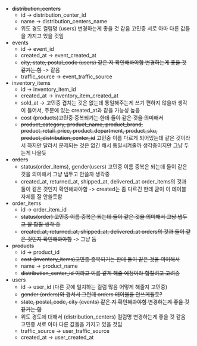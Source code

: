 - ~~distribution_centers~~
    - id -> distribution_center_id     
    - name -> distribution_centers_name     
    - 위도 경도 컬럼명 (users) 변경하는게 좋을 것 같음 고민중 서로 아마 다른 값들을 가지고 있을 것임 
- events
    - id -> event_id
    - created_at -> event_created_at
    - ~~city, state, postal_code (users) 같은 지 확인해봐야함 변경하는게 좋을 것 같기는 함~~ -> 같음
    - traffic_source -> event_traffic_source
- inventory_items
    - id -> inventory_item_id
    - created_at -> inventory_item_created_at
    - sold_at -> 고민중 겹치는 것은 없는데 통일해주는게 쓰기 편하지 않을까 생각이 들어서, 주문에 있는 created_at과 같을 가능성 높음
    - ~~cost (products)고민중 중복되기는 한데 둘이 같은 것을 의미해서~~
    - ~~product_category, product_name, product_brand, product_retail_price, product_department, product_sku, product_distribution_center_id~~
    고민중 이름 다르게 되어있는데 같은 것이라서 하지만 달라서 문제되는 것은 없긴 해서 통일시켜줄까 생각중이지만 그냥 두는게 나을듯
- ~~orders~~
    - status(order_items), gender(users) 고민중 이름 중복은 되는데 둘이 같은 것을 의미해서 그냥 냅두고 안쓸까 생각중
    - created_at, returned_at, shipped_at, delivered_at order_items의 것과 둘이 같은 것인지 확인해봐야함 -> created는 좀 다르긴 한데 굳이 이 테이블 자체를 잘 안쓸듯함
- order_items
    - id -> order_item_id
    - ~~status(order) 고민중 이름 중복은 되는데 둘이 같은 것을 의미해서 그냥 냅두고 잘 합칠 생각 중~~
    - ~~created_at, returned_at, shipped_at, delivered_at orders의 것과 둘이 같은 것인지 확인해봐야함~~ -> 그냥 둠
- ~~products~~
    - id -> product_id
    - ~~cost (inventory_items)고민중 중복되기는 한데 둘이 같은 것을 의미해서~~
    - name -> product_name
    - ~~distribution_center_id 이라고 이름 같게 해줄 예정이라 합칠려고 고려중~~
- users
    - id -> user_id (다른 곳에 일치하는 컬럼 많음 어떻게 해줄지 고민중)
    - ~~gender (orders)와 겹쳐서 그런데 orders 테이블을 안쓰게될듯?~~
    - ~~state, postal_code, city (events) 같은 지 확인해봐야함 변경하는게 좋을 것 같기는 함~~
    - 위도 경도에 대해서 (distribution_centers) 컬럼명 변경하는게 좋을 것 같음 고민중 서로 아마 다른 값들을 가지고 있을 것임
    - traffic_source -> user_traffic_source
    - created_at -> user_created_at